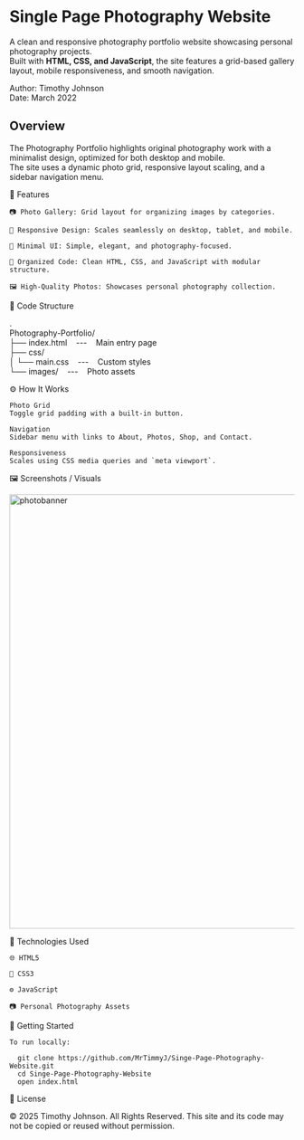 # Single Page Photography Website

A clean and responsive photography portfolio website showcasing personal photography projects.  
Built with **HTML, CSS, and JavaScript**, the site features a grid-based gallery layout, mobile responsiveness, and smooth navigation.  

Author: Timothy Johnson <br>
Date: March 2022

## Overview

The Photography Portfolio highlights original photography work with a minimalist design, optimized for both desktop and mobile.  
The site uses a dynamic photo grid, responsive layout scaling, and a sidebar navigation menu.

🧩 Features
    
    📷 Photo Gallery: Grid layout for organizing images by categories.
  
    📱 Responsive Design: Scales seamlessly on desktop, tablet, and mobile.
  
    🎨 Minimal UI: Simple, elegant, and photography-focused.
  
    📂 Organized Code: Clean HTML, CSS, and JavaScript with modular structure.
  
    🖼️ High-Quality Photos: Showcases personal photography collection.

📁 Code Structure

.<br>
Photography-Portfolio/<br>
├── index.html &nbsp;&nbsp;&nbsp;---&nbsp;&nbsp;&nbsp; Main entry page<br>
├── css/<br>
│ └── main.css &nbsp;&nbsp;&nbsp;---&nbsp;&nbsp;&nbsp; Custom styles<br>
└── images/ &nbsp;&nbsp;&nbsp;---&nbsp;&nbsp;&nbsp; Photo assets<br>

⚙️ How It Works

    Photo Grid
    Toggle grid padding with a built-in button.  

    Navigation
    Sidebar menu with links to About, Photos, Shop, and Contact. 

    Responsiveness
    Scales using CSS media queries and `meta viewport`. 

🖼️ Screenshots / Visuals

<img width="1024" height="768" alt="photobanner" src="https://github.com/user-attachments/assets/5f03cab4-ea07-43bb-8df3-212081a9a10f" />

🧰 Technologies Used

    🌐 HTML5  
    
    🎨 CSS3  
    
    ⚙️ JavaScript  
    
    📷 Personal Photography Assets  

🚀 Getting Started

    To run locally:

      git clone https://github.com/MrTimmyJ/Singe-Page-Photography-Website.git
      cd Singe-Page-Photography-Website
      open index.html

🪪 License

© 2025 Timothy Johnson. All Rights Reserved.
This site and its code may not be copied or reused without permission.
